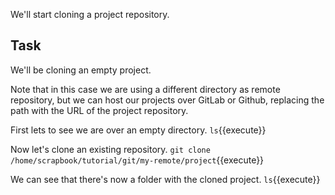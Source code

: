 We'll start cloning a project repository.

## Task

We'll be cloning an empty project.

Note that in this case we are using a different directory as remote repository, but we can host our projects over GitLab or Github, replacing the path with the URL of the project repository.

First lets to see we are over an empty directory.
`ls`{{execute}}

Now let's clone an existing repository.
`git clone /home/scrapbook/tutorial/git/my-remote/project`{{execute}}

We can see that there's now a folder with the cloned project.
`ls`{{execute}}

